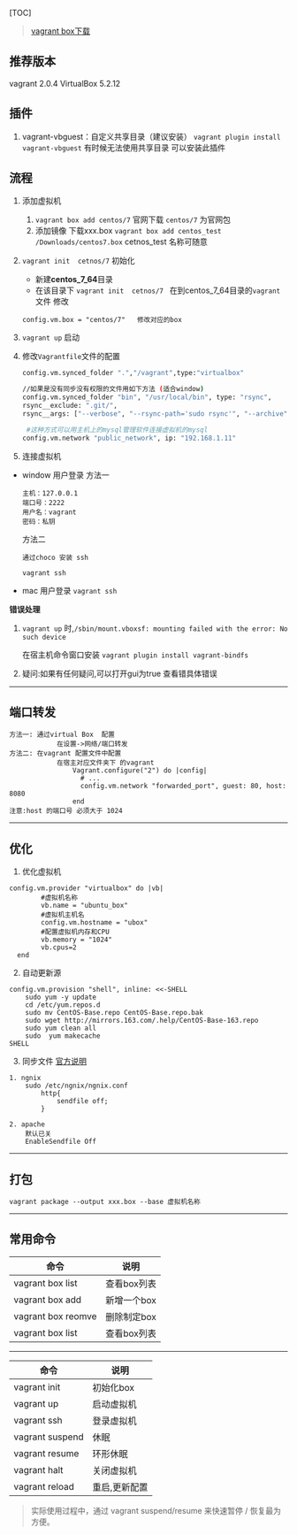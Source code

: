 
[TOC]
> [vagrant box下载](https://app.vagrantup.com/boxes/search)

## 推荐版本
vagrant   2.0.4
VirtualBox 5.2.12

## 插件
1. vagrant-vbguest：自定义共享目录（建议安装）
`vagrant plugin install vagrant-vbguest`
有时候无法使用共享目录 可以安装此插件


## 流程
1. 添加虚拟机
    1. `vagrant box add centos/7` 官网下载  `centos/7` 为官网包
    2.  添加镜像 下载xxx.box  `vagrant box add centos_test /Downloads/centos7.box`  cetnos_test 名称可随意
    
3. `vagrant init  cetnos/7`   初始化
    * 新建**centos_7_64**目录
    *  在该目录下 `vagrant init  cetnos/7 `
    在到centos_7_64目录的`vagrant`文件 修改
    ```
    config.vm.box = "centos/7"   修改对应的box
    ```
4. `vagrant up` 启动
5. 修改`Vagrantfile`文件的配置

    ```bash
 	config.vm.synced_folder ".","/vagrant",type:"virtualbox"
    
    //如果是没有同步没有权限的文件用如下方法 (适合window)
    config.vm.synced_folder "bin", "/usr/local/bin", type: "rsync",
    rsync__exclude: ".git/",
    rsync__args: ["--verbose", "--rsync-path='sudo rsync'", "--archive", "--delete", "-z"]
    
     #这种方式可以用主机上的mysql管理软件连接虚拟机的mysql
	config.vm.network "public_network", ip: "192.168.1.11"
    ``` 
    
6. 连接虚拟机
- window 	用户登录
  方法一
     ```
    主机：127.0.0.1
    端口号：2222
    用户名：vagrant
    密码：私钥
	```
	方法二
    ```
    通过choco 安装 ssh
    
    vagrant ssh
    ```

- mac 用户登录
`vagrant ssh`

**错误处理**
1. `vagrant up` 时,`/sbin/mount.vboxsf: mounting failed with the error: No such device`

    在宿主机命令窗口安装 `vagrant plugin install vagrant-bindfs`
    
2. 疑问:如果有任何疑问,可以打开gui为true  查看错具体错误

---

## 端口转发
    方法一: 通过virtual Box  配置
                在设置->网络/端口转发
    方法二: 在vagrant 配置文件中配置
                在宿主对应文件夹下 的vagrant 
    		    	Vagrant.configure("2") do |config|
                      # ...
                      config.vm.network "forwarded_port", guest: 80, host: 8080
                    end
    注意:host 的端口号 必须大于 1024

---

## 优化
1. 优化虚拟机
```
config.vm.provider "virtualbox" do |vb|
		#虚拟机名称
		vb.name = "ubuntu_box"
		#虚拟机主机名
		config.vm.hostname = "ubox"
		#配置虚拟机内存和CPU
		vb.memory = "1024"
		vb.cpus=2
  end
```

2. 自动更新源
```
config.vm.provision "shell", inline: <<-SHELL
    sudo yum -y update
    cd /etc/yum.repos.d
	sudo mv CentOS-Base.repo CentOS-Base.repo.bak
	sudo wget http://mirrors.163.com/.help/CentOS-Base-163.repo
	sudo yum clean all
	sudo  yum makecache
SHELL
```
3. 同步文件
    [官方说明][1]

```
1. ngnix
    sudo /etc/ngnix/ngnix.conf
    	http{
    		sendfile off;
    	}

2. apache 
    默认已关
    EnableSendfile Off
```
---
## 打包  
`vagrant package --output xxx.box --base 虚拟机名称`

        
----------


## 常用命令 

|命令|说明|
|---|---|
|vagrant box list|查看box列表|
|vagrant box  add|新增一个box|
|vagrant box  reomve|删除制定box|
|vagrant box list|查看box列表|


----------

|命令|说明|
|---|---|
|vagrant init|初始化box|
|vagrant up|启动虚拟机|
|vagrant ssh|登录虚拟机|
|vagrant suspend|休眠|
|vagrant resume|环形休眠|
|vagrant halt|关闭虚拟机|
|vagrant reload|重启,更新配置|

> 实际使用过程中，通过 vagrant suspend/resume 来快速暂停 / 恢复最为方便。



  [1]: https://www.vagrantup.com/docs/synced-folders/virtualbox.html